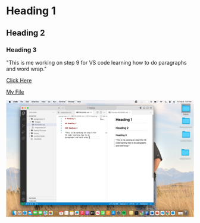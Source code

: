 # Heading 1

## Heading 2

### Heading 3

"This is me working on step 9 for VS code learning how to do paragraphs and word wrap."

[Click Here](https://en.wikipedia.org/wiki/Pug)

[My File](./responses.txt)

![screenshot](./images/screenshot.png)